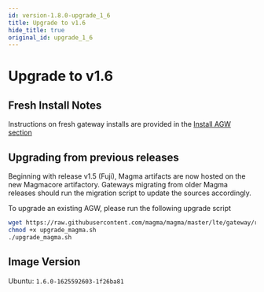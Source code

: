 ```yaml
---
id: version-1.8.0-upgrade_1_6
title: Upgrade to v1.6
hide_title: true
original_id: upgrade_1_6
---
```


# Upgrade to v1.6

## Fresh Install Notes

Instructions on fresh gateway installs are provided in the [Install AGW section](deploy_install.md)

## Upgrading from previous releases

Beginning with release v1.5 (Fuji), Magma artifacts are now hosted on the new Magmacore artifactory. Gateways migrating from older Magma releases should run the migration script to update the sources accordingly.

To upgrade an existing AGW, please run the following upgrade script

```bash
wget https://raw.githubusercontent.com/magma/magma/master/lte/gateway/release/upgrade_magma.sh
chmod +x upgrade_magma.sh
./upgrade_magma.sh
```

## Image Version

Ubuntu: `1.6.0-1625592603-1f26ba81`
